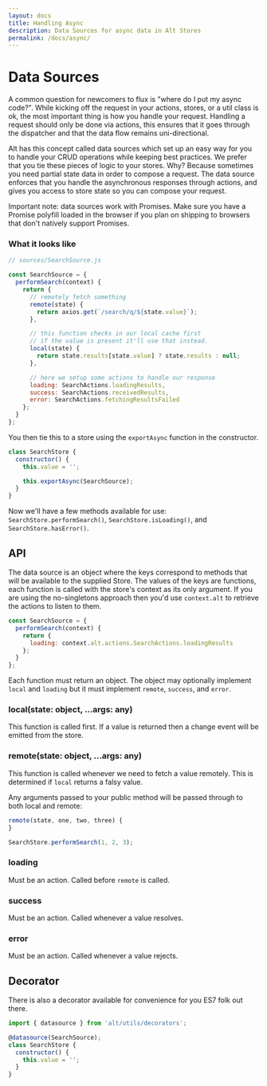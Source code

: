 ```yaml
---
layout: docs
title: Handling Async
description: Data Sources for async data in Alt Stores
permalink: /docs/async/
---
```


# Data Sources

A common question for newcomers to flux is "where do I put my async code?". While kicking off the request in your actions, stores, or a util class is ok, the most important thing is how you handle your request. Handling a request should only be done via actions, this ensures that it goes through the dispatcher and that the data flow remains uni-directional.

Alt has this concept called data sources which set up an easy way for you to handle your CRUD operations while keeping best practices. We prefer that you tie these pieces of logic to your stores. Why? Because sometimes you need partial state data in order to compose a request. The data source enforces that you handle the asynchronous responses through actions, and gives you access to store state so you can compose your request.

Important note: data sources work with Promises. Make sure you have a Promise polyfill loaded in the browser if you plan on shipping to browsers that don't natively support Promises.

### What it looks like

```js
// sources/SearchSource.js

const SearchSource = {
  performSearch(context) {
    return {
      // remotely fetch something
      remote(state) {
        return axios.get(`/search/q/${state.value}`);
      },

      // this function checks in our local cache first
      // if the value is present it'll use that instead.
      local(state) {
        return state.results[state.value] ? state.results : null;
      },

      // here we setup some actions to handle our response
      loading: SearchActions.loadingResults,
      success: SearchActions.receivedResults,
      error: SearchActions.fetchingResultsFailed
    };
  }
};
```

You then tie this to a store using the `exportAsync` function in the constructor.

```js
class SearchStore {
  constructor() {
    this.value = '';

    this.exportAsync(SearchSource);
  }
}
```

Now we'll have a few methods available for use: `SearchStore.performSearch()`, `SearchStore.isLoading()`, and `SearchStore.hasError()`.

## API

The data source is an object where the keys correspond to methods that will be available to the supplied Store. The values of the keys are functions, each function is called with the store's context as its only argument. If you are using the no-singletons approach then you'd use `context.alt` to retrieve the actions to listen to them.

```js
const SearchSource = {
  performSearch(context) {
    return {
      loading: context.alt.actions.SearchActions.loadingResults
    };
  }
};
```

Each function must return an object. The object may optionally implement `local` and `loading` but it must implement `remote`, `success`, and `error`.

### local(state: object, ...args: any)

This function is called first. If a value is returned then a change event will be emitted from the store.

### remote(state: object, ...args: any)

This function is called whenever we need to fetch a value remotely. This is determined if `local` returns a falsy value.

Any arguments passed to your public method will be passed through to both local and remote:

```js
remote(state, one, two, three) {
}

SearchStore.performSearch(1, 2, 3);
```

### loading

Must be an action. Called before `remote` is called.

### success

Must be an action. Called whenever a value resolves.

### error

Must be an action. Called whenever a value rejects.

## Decorator

There is also a decorator available for convenience for you ES7 folk out there.

```js
import { datasource } from 'alt/utils/decorators';

@datasource(SearchSource);
class SearchStore {
  constructor() {
    this.value = '';
  }
}
```
